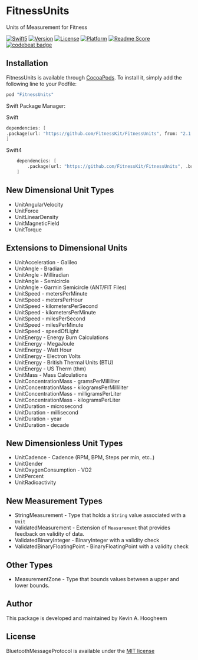 # FitnessUnits
Units of Measurement for Fitness

[![Swift5](https://img.shields.io/badge/swift5-compatible-4BC51D.svg?style=flat)](https://developer.apple.com/swift)
[![Version](https://img.shields.io/cocoapods/v/FitnessUnits.svg?style=flat)](http://cocoapods.org/pods/FitnessUnits)
[![License](https://img.shields.io/cocoapods/l/FitnessUnits.svg?style=flat)](http://cocoapods.org/pods/FitnessUnits)
[![Platform](https://img.shields.io/cocoapods/p/FitnessUnits.svg?style=flat)](http://cocoapods.org/pods/FitnessUnits)
[![Readme Score](http://readme-score-api.herokuapp.com/score.svg?url=https://github.com/fitnesskit/fitnessunits)](http://clayallsopp.github.io/readme-score?url=https://github.com/fitnesskit/fitnessunits)
[![codebeat badge](https://codebeat.co/badges/da3ab4bb-38da-4caf-a886-f16deed74d63)](https://codebeat.co/projects/github-com-fitnesskit-fitnessunits-master)


## Installation

FitnessUnits is available through [CocoaPods](http://cocoapods.org). To install
it, simply add the following line to your Podfile:

```ruby
pod "FitnessUnits"
```

Swift Package Manager:

Swift
```swift
dependencies: [
.package(url: "https://github.com/FitnessKit/FitnessUnits", from: "2.1.2"),
]
```

Swift4
```swift
    dependencies: [
        .package(url: "https://github.com/FitnessKit/FitnessUnits", .branch("swift42")),
    ]
```

## New Dimensional Unit Types ##

* UnitAngularVelocity
* UnitForce
* UnitLinearDensity
* UnitMagneticField
* UnitTorque

## Extensions to Dimensional Units ##

* UnitAcceleration - Galileo
* UnitAngle - Bradian
* UnitAngle - Milliradian
* UnitAngle - Semicircle
* UnitAngle - Garmin Semicircle (ANT/FIT Files)
* UnitSpeed - metersPerMinute
* UnitSpeed - metersPerHour
* UnitSpeed - kilometersPerSecond
* UnitSpeed - kilometersPerMinute
* UnitSpeed - milesPerSecond
* UnitSpeed - milesPerMinute
* UnitSpeed - speedOfLight
* UnitEnergy - Energy Burn Calculations
* UnitEnergy - MegaJoule
* UnitEnergy - Watt Hour
* UnitEnergy - Electron Volts
* UnitEnergy - British Thermal Units (BTU)
* UnitEnergy - US Therm (thm)
* UnitMass - Mass Calculations
* UnitConcentrationMass - gramsPerMilliliter
* UnitConcentrationMass - kilogramsPerMilliliter
* UnitConcentrationMass - milligramsPerLiter
* UnitConcentrationMass - kilogramsPerLiter
* UnitDuration - microsecond
* UnitDuration - millisecond
* UnitDuration - year
* UnitDuration - decade


## New Dimensionless Unit Types ##

* UnitCadence - Cadence (RPM, BPM, Steps per min, etc..)
* UnitGender
* UnitOxygenConsumption - VO2
* UnitPercent
* UnitRadioactivity

## New Measurement Types ##

* StringMeasurement - Type that holds a `String` value associated with a `Unit`
* ValidatedMeasurement - Extension of `Measurement` that provides feedback on validity of data.
* ValidatedBinaryInteger - BinaryInteger with a validity check
* ValidatedBinaryFloatingPoint - BinaryFloatingPoint with a validity check

## Other Types ##

* MeasurementZone - Type that bounds values between a upper and lower bounds.



## Author

This package is developed and maintained by Kevin A. Hoogheem

## License

BluetoothMessageProtocol is available under the [MIT license](http://opensource.org/licenses/MIT)


